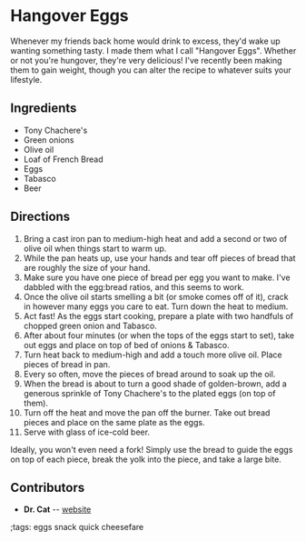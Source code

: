 # Hangover Eggs

Whenever my friends back home would drink to excess, they'd wake up wanting something tasty. I made them what I call "Hangover Eggs". Whether
or not you're hungover, they're very delicious! I've recently been making them to gain weight, though you can alter the recipe to whatever
suits your lifestyle.

## Ingredients

- Tony Chachere's
- Green onions
- Olive oil
- Loaf of French Bread
- Eggs
- Tabasco
- Beer

## Directions

1. Bring a cast iron pan to medium-high heat and add a second or two of olive oil when things start to warm up.
2. While the pan heats up, use your hands and tear off pieces of bread that are roughly the size of your hand.
3. Make sure you have one piece of bread per egg you want to make. I've dabbled with the egg:bread ratios, and this seems to work.
4. Once the olive oil starts smelling a bit (or smoke comes off of it), crack in however many eggs you care to eat. Turn down the heat to medium.
5. Act fast! As the eggs start cooking, prepare a plate with two handfuls of chopped green onion and Tabasco.
6. After about four minutes (or when the tops of the eggs start to set), take out eggs and place on top of bed of onions & Tabasco.
7. Turn heat back to medium-high and add a touch more olive oil. Place pieces of bread in pan.
8. Every so often, move the pieces of bread around to soak up the oil.
9. When the bread is about to turn a good shade of golden-brown, add a generous sprinkle of Tony Chachere's to the plated eggs (on top of them).
10. Turn off the heat and move the pan off the burner. Take out bread pieces and place on the same plate as the eggs.
11. Serve with glass of ice-cold beer.

Ideally, you won't even need a fork! Simply use the bread to guide the eggs on top of each piece, break the yolk into the piece, and take a large
bite.

## Contributors

- **Dr. Cat** -- [website](https://github.com/castrated)

;tags: eggs snack quick cheesefare
